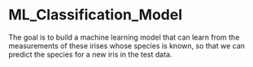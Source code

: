 # ML_Classification_Model 
The goal is to build a machine learning model that can learn from the measurements of these irises whose species is known, so that we can predict the species for a new iris in the test data.       
     
   
   
   
